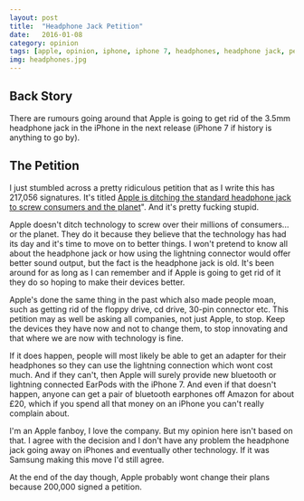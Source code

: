 ```yaml
---
layout: post
title:  "Headphone Jack Petition"
date:   2016-01-08
category: opinion
tags: [apple, opinion, iphone, iphone 7, headphones, headphone jack, petition]
img: headphones.jpg
---
```


## Back Story
There are rumours going around that Apple is going to get rid of the 3.5mm headphone jack in the iPhone in the next release (iPhone 7 if history is anything to go by).

## The Petition
I just stumbled across a pretty ridiculous petition that as I write this has 217,056 signatures. It's titled [Apple is ditching the standard headphone jack to screw consumers and the planet](https://action.sumofus.org/a/iphone-headphone-jack/)". And it's pretty fucking stupid.

Apple doesn't ditch technology to screw over their millions of consumers... or the planet. They do it because they believe that the technology has had its day and it's time to move on to better things. I won't pretend to know all about the headphone jack or how using the lightning connector would offer better sound output, but the fact is the headphone jack is old. It's been around for as long as I can remember and if Apple is going to get rid of it they do so hoping to make their devices better.

Apple's done the same thing in the past which also made people moan, such as getting rid of the floppy drive, cd drive, 30-pin connector etc. This petition may as well be asking all companies, not just Apple, to stop. Keep the devices they have now and not to change them, to stop innovating and that where we are now with technology is fine.

If it does happen, people will most likely be able to get an adapter for their headphones so they can use the lightning connection which wont cost much. And if they can't, then Apple will surely provide new bluetooth or lightning connected EarPods with the iPhone 7. And even if that doesn't happen, anyone can get a pair of bluetooth earphones off Amazon for about £20, which if you spend all that money on an iPhone you can't really complain about.

I'm an Apple fanboy, I love the company. But my opinion here isn't based on that. I agree with the decision and I don't have any problem the headphone jack going away on iPhones and eventually other technology. If it was Samsung making this move I'd still agree.

At the end of the day though, Apple probably wont change their plans because 200,000 signed a petition.